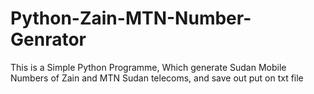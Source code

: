 # Python-Zain-MTN-Number-Genrator
This is a Simple Python Programme, Which generate Sudan Mobile Numbers of Zain and MTN Sudan telecoms, and save out put on txt file
